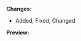 <!--
List a summary of all changes made in this pull request. These can be simple bullet points or a
detailed list that explains each commit point-by-point.
-->

**Changes:**

- Added, Fixed, Changed

<!--
Upload any relevant screenshots here. If the changes do not warrant screenshots (i.e. no visual
impact), then simply write "No visual changes"
-->

**Preview:**
